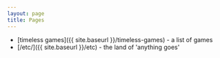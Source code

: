 ```yaml
---
layout: page
title: Pages
---
```


* [timeless games]({{ site.baseurl }}/timeless-games) - a list of games
* [/etc/]({{ site.baseurl }}/etc) - the land of 'anything goes'
